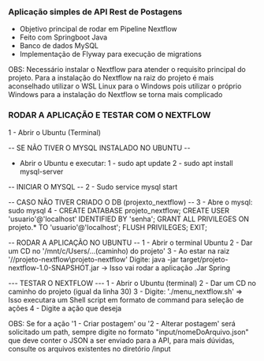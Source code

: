### Aplicação simples de API Rest de Postagens ###
- Objetivo principal de rodar em Pipeline Nextflow
- Feito com Springboot Java
- Banco de dados MySQL
- Implementação de Flyway para execução de migrations

OBS: Necessário instalar o Nextflow para atender o requisito principal do projeto.
Para a instalação do Nextflow na raiz do projeto é mais aconselhado utilizar o WSL Linux para o Windows pois utilizar o próprio Windows para a instalação do Nextflow se torna mais complicado

### RODAR A APLICAÇÃO E TESTAR COM O NEXTFLOW ###
1 - Abrir o Ubuntu (Terminal)

-- SE NÃO TIVER O MYSQL INSTALADO NO UBUNTU --
- Abrir o Ubuntu e executar: 
	1 - sudo apt update
	2 - sudo apt install mysql-server

-- INICIAR O MYSQL --
2 - Sudo service mysql start 

-- CASO NÃO TIVER CRIADO O DB (projexto_nextflow) --
3 - Abre o mysql: sudo mysql
4 - CREATE DATABASE projeto_nextflow;
	CREATE USER 'usuario'@'localhost' IDENTIFIED BY 'senha';
	GRANT ALL PRIVILEGES ON projeto.* TO 'usuario'@'localhost';
	FLUSH PRIVILEGES;
	EXIT;

-- RODAR A APLICAÇÃO NO UBUNTU --
1 - Abrir o terminal Ubuntu
2 - Dar um CD no '/mnt/c/Users/...(caminho) do projeto'
3 - Ao estar na raiz '//projeto-nextflow\projeto-nextflow' 
	Digite: java -jar target/projeto-nextflow-1.0-SNAPSHOT.jar -> Isso vai rodar a aplicação .Jar Spring
	
--- TESTAR O NEXTFLOW ---
1 - Abrir o Ubuntu (terminal)
2 - Dar um CD no caminho do projeto (igual da linha 30)
3 - Digite: './menu_nextflow.sh' => Isso executara um Shell script em formato de command para seleção de ações
4 - Digite a ação que deseja

OBS: Se for a ação '1 - Criar postagem' ou '2 - Alterar postagem' será solicitado um path, sempre digite no formato "input/nomeDoArquivo.json" que deve conter o JSON a ser enviado para a API, para mais dúvidas, consulte os arquivos existentes no diretório /input
	
